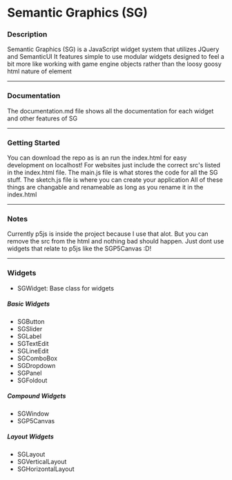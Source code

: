 # Semantic Graphics (SG)

### Description

Semantic Graphics (SG) is a JavaScript widget system that utilizes JQuery and SemanticUI
It features simple to use modular widgets designed to feel a bit more like working with game engine objects rather than the loosy goosy html nature of element

---

### Documentation

The documentation.md file shows all the documentation for each widget and other features of SG

---

### Getting Started

You can download the repo as is an run the index.html for easy development on localhost! For websites just include the correct src's listed in the index.html file.
The main.js file is what stores the code for all the SG stuff. The sketch.js file is where you can create your application
All of these things are changable and renameable as long as you rename it in the index.html

---

### Notes

Currently p5js is inside the project because I use that alot. But you can remove the src from the html and nothing bad should happen. Just dont use widgets that relate to p5js like the SGP5Canvas :D!

---

### Widgets

- SGWidget: Base class for widgets

##### Basic Widgets

- SGButton
- SGSlider
- SGLabel
- SGTextEdit
- SGLineEdit
- SGComboBox
- SGDropdown
- SGPanel
- SGFoldout

##### Compound Widgets

- SGWindow
- SGP5Canvas

##### Layout Widgets

- SGLayout
- SGVerticalLayout
- SGHorizontalLayout
